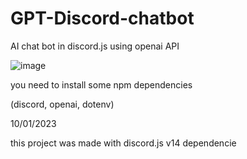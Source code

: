 # GPT-Discord-chatbot
AI chat bot in discord.js using openai API 


![image](https://user-images.githubusercontent.com/122293974/212561359-3655de84-1b3e-43cd-b02b-1420b447c061.png)


you need to install some npm dependencies 

(discord, openai, dotenv)

10/01/2023 

this project was made with discord.js v14 dependencie
